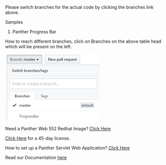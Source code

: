 Please switch branches for the actual code by clicking the branches link above.

Samples

1) Panther Progress Bar

How to reach different branches, click on Branches on the above table head which will be present on the left.


![](BootstrapSamples.png)

Need a Panther Web 552 Redhat Image? [Click Here](https://hub.docker.com/r/prolificspanther/pantherweb "Named link title") 

[Click Here](https://prolifics.com/panther-trial-license-request/ "Named link title") for a 45-day license.

How to set up a Panther Servlet Web Application? [Click Here](https://github.com/ProlificsPanther/PantherWeb/releases "Named link title")

Read our Documentation [here](https://docs.prolifics.com)
